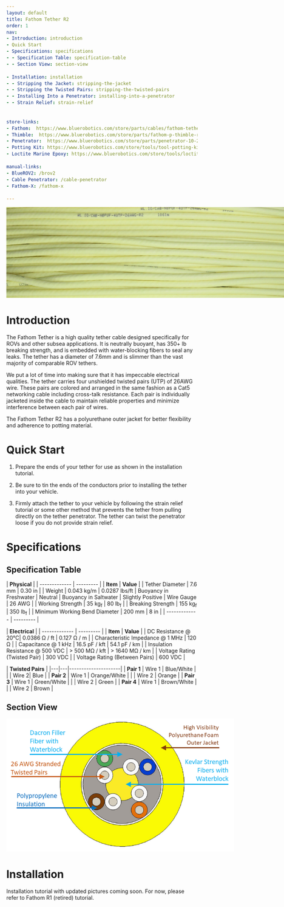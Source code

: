 ```yaml
---
layout: default
title: Fathom Tether R2
order: 1
nav:
- Introduction: introduction
- Quick Start 
- Specifications: specifications
- - Specification Table: specification-table
- - Section View: section-view

- Installation: installation
- - Stripping the Jacket: stripping-the-jacket
- - Stripping the Twisted Pairs: stripping-the-twisted-pairs
- - Installing Into a Penetrator: installing-into-a-penetrator
- - Strain Relief: strain-relief


store-links:
- Fathom:  https://www.bluerobotics.com/store/parts/cables/fathom-tether-nb-4p-26awg-r1/
- Thimble:  https://www.bluerobotics.com/store/parts/fathom-p-thimble-r1/
- Penetrator:  https://www.bluerobotics.com/store/parts/penetrator-10-25-a-8mm-r2/
- Potting Kit: https://www.bluerobotics.com/store/tools/tool-potting-kit-r1/
- Loctite Marine Epoxy: https://www.bluerobotics.com/store/tools/loctite-marine-epoxy/

manual-links:
- BlueROV2: /brov2
- Cable Penetrator: /cable-penetrator
- Fathom-X: /fathom-x

---
```


<img src="/fathom/cad/Fathom-R2-Banner.jpg" class="img-responsive img-center" style="max-width:800px"  />
	
# Introduction

The Fathom Tether is a high quality tether cable designed specifically for ROVs and other subsea applications. 
It is neutrally buoyant, has 350+ lb breaking strength, and is embedded with water-blocking fibers to seal any leaks. The tether has a diameter of 7.6mm and is slimmer than the vast majority of comparable ROV tethers.

We put a lot of time into making sure that it has impeccable electrical qualities. The tether carries four unshielded twisted pairs (UTP) of 26AWG wire. 
These pairs are colored and arranged in the same fashion as a Cat5 networking cable including cross-talk resistance. Each pair is individually jacketed inside the cable to maintain reliable properties and minimize interference between each pair of wires.

The Fathom Tether R2 has a polyurethane outer jacket for better flexibility and adherence to potting material.
 
# Quick Start 

1. Prepare the ends of your tether for use as shown in the installation tutorial.

2. Be sure to tin the ends of the conductors prior to installing the tether into your vehicle.

3. Firmly attach the tether to your vehicle by following the strain relief tutorial or some other method that prevents the tether from pulling directly on the tether penetrator. The tether can twist the penetrator loose if you do not provide strain relief.
 
# Specifications

## Specification Table

|      **Physical**       |
| ------------- | --------- |
| **Item** | **Value** |
| Tether Diameter | 7.6 mm | 0.30 in |
| Weight | 0.043 kg/m | 0.0287 lbs/ft
| Buoyancy in Freshwater | Neutral 
| Buoyancy in Saltwater | Slightly Positive
| Wire Gauge   | 26 AWG |
| Working Strength | 35 kg<sub>f</sub> | 80 lb<sub>f</sub> |
| Breaking Strength | 155 kg<sub>f</sub> | 350 lb<sub>f</sub> |
| Minimum Working Bend Diameter | 200 mm | 8 in |
| ------------- | --------- |

|      **Electrical**       |
| ------------- | --------- |
| **Item** | **Value** |
| DC Resistance @ 20&deg;C| 0.0386 &Omega; / ft | 0.127 &Omega; / m |
| Characteristic Impedance @ 1 MHz | 120 &Omega; | 
| Capacitance @ 1 kHz      | 16.5 pF / kft | 54.1 pF / km |
| Insulation Resistance @ 500 VDC | > 500 M&Omega; / kft | > 1640 M&Omega; / km |
| Voltage Rating (Twisted Pair) | 300 VDC |
| Voltage Rating (Between Pairs)  | 600 VDC |

|      **Twisted Pairs**    |
|---|---|---------------------|
| **Pair 1** | Wire 1 | Blue/White |
|         | Wire 2| Blue |
| **Pair 2** | Wire 1 | Orange/White |
|        | Wire 2 | Orange |
| **Pair 3** | Wire 1 | Green/White |
|        | Wire 2 | Green |
| **Pair 4** | Wire 1 | Brown/White |
|        | Wire 2 | Brown |

## Section View

<img src="/fathom/cad/CAB-NBPUF-4UTP-26AWG-R2-PUBLIC.PNG" class="img-responsive img-center" style="max-width:600px"  />

# Installation

Installation tutorial with updated pictures coming soon. For now, please refer to Fathom R1 (retired) tutorial.


